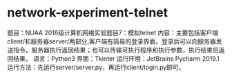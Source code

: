 # network-experiment-telnet
题目：NUAA 2016级计算机网络实验题目7：模拟telnet
内容：主要包括客户端client/和服务器server/两部分,客户端有简易的登录界面。登录后可以向服务器发送指令，服务器执行返回结果；也可以传输可执行程序和执行参数，执行结束后返回结果。
语言：Python3
界面：Tkinter
运行环境：JetBrains Pycharm 2019.1
运行方法：先运行server/server.py，再运行client/login.py即可。
